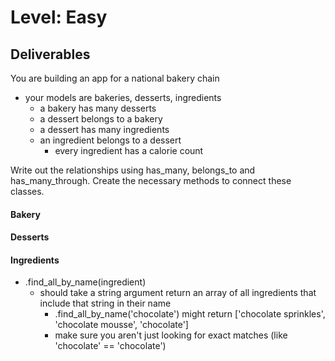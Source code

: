 # Level: Easy

## Deliverables

You are building an app for a national bakery chain

- your models are bakeries, desserts, ingredients
  - a bakery has many desserts
  - a dessert belongs to a bakery
  - a dessert has many ingredients
  - an ingredient belongs to a dessert
    - every ingredient has a calorie count

Write out the relationships using has_many, belongs_to and has_many_through.
Create the necessary methods to connect these classes.

#### Bakery

<!-- - #ingredients
  - should return an array of ingredients for the bakery's desserts -->
<!-- - #desserts
  - should return an array of desserts the bakery makes -->
<!-- - #average_calories
  - should return a number totaling the average number of calories for the desserts sold at this bakery -->
<!-- - .all
  - should return an array of all bakeries -->
<!-- - #shopping_list
  - should return a string of names for ingredients for the bakery -->

#### Desserts

<!-- - #ingredients
  - should return an array of ingredients for the dessert -->
<!-- - #bakery
  - should return the bakery object for the dessert -->
<!-- - #calories
  - should return a number totaling all the calories for all the ingredients included in that dessert -->
<!-- - .all
  - should return an array of all desserts -->

#### Ingredients

<!-- - #dessert
  - should return a dessert object for that ingredient -->
<!-- - #bakery
  - should return the bakery object for the bakery that uses that ingredient -->
<!-- - .all
  - should return an array of all ingredients -->
- .find_all_by_name(ingredient)
  - should take a string argument return an array of all ingredients that
    include that string in their name
    - .find_all_by_name('chocolate') might return ['chocolate sprinkles',
      'chocolate mousse', 'chocolate']
    - make sure you aren't just looking for exact matches (like 'chocolate' ==
      'chocolate')

